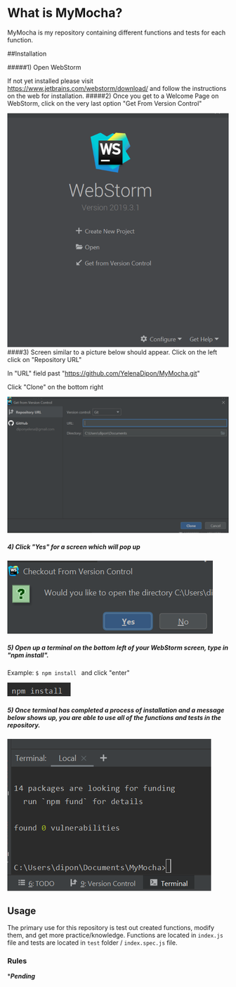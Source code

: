 # What is MyMocha? 
MyMocha is my repository containing different functions and tests for each function.

##Installation

#####1) Open WebStorm

If not yet installed please visit https://www.jetbrains.com/webstorm/download/ and follow the instructions on the web for installation.
#####2) Once you get to a Welcome Page on WebStorm, click on the very last option "Get From Version Control"

![](img/webStormWelcomePage.PNG)
####3) Screen similar to a picture below should appear. 
Click on the left click on "Repository URL"

In "URL" field past  "https://github.com/YelenaDipon/MyMocha.git"

Click "Clone" on the bottom right 

![](img/getFromVersionControlScreen.PNG)
 ##### 4) Click "Yes" for a screen which will pop up
 
 ![](img/okToOpen.PNG)

##### 5) Open up a terminal on the bottom left of your WebStorm screen, type in "npm install".
Example: ```$ npm install ``` and click "enter"

![](img/npmInstall.PNG)  

 ##### 5) Once terminal has completed a process of installation and a message below shows up, you are able to use all of the functions and tests in the repository.
 
![](img/npmInstalled.PNG)

## Usage

The primary use for this repository is test out created functions, modify them, and get more practice/knowledge.
Functions are located in `index.js` file and tests are located in `test` folder / `index.spec.js` file. 
### Rules
****Pending***